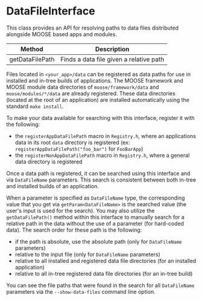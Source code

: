 # DataFileInterface

This class provides an API for resolving paths to data files distributed alongside
MOOSE based apps and modules.

| Method | Description |
| - | - |
getDataFilePath | Finds a data file given a relative path

Files located in `<your_app>/data` can be registered as data paths for use in installed and in-tree
builds of applications. The MOOSE framework and MOOSE module data directories
of `moose/framework/data` and `moose/modules/*/data` are already registered. These
data directories (located at the root of an application) are installed automatically using the standard `make install`.

To make your data available for searching with this interface, register it with the following:

- the `registerAppDataFilePath` macro in `Registry.h`, where an applications data in its root `data` directory is registered (ex: `registerAppDataFilePath("foo_bar")` for `FooBarApp`)
- the `registerNonAppDataFilePath` macro in `Registry.h`, where a general data directory is registered

Once a data path is registered, it can be searched using this interface and via `DataFileName`
parameters. This search is consistent between both in-tree and installed builds of an application.

When a parameter is specified as `DataFileName` type, the corresponding value that you get
via `getParam<DataFileName>` is the searched value (the user's input is used for the search).
You may also utilize the `getDataFilePath()` method within this interface to manually
search for a relative path in the data without the use of a parameter (for hard-coded data). The search order for these path is the following:

- if the path is absolute, use the absolute path (only for `DataFileName` parameters)
- relative to the input file (only for `DataFileName` parameters)
- relative to all installed and registered data file directories (for an installed application)
- relative to all in-tree registered data file directories (for an in-tree build)

You can see the file paths that were found in the search for all `DataFileName` parameters
via the `--show-data-files` command line option.
